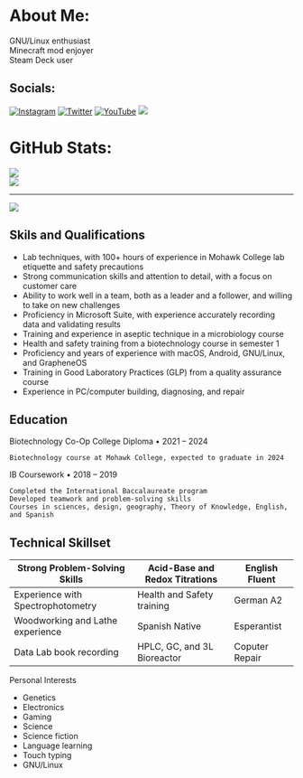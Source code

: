 # About Me:
GNU/Linux enthusiast<br>Minecraft mod enjoyer<br>Steam Deck user


## Socials:
  [![Instagram](https://img.shields.io/badge/Instagram-%23E4405F.svg?logo=Instagram&logoColor=white)](https://instagram.com/mateowoetam) [![Twitter](https://img.shields.io/badge/Twitter-%231DA1F2.svg?logo=Twitter&logoColor=white)](https://twitter.com/MateOrlaineta26) [![YouTube](https://img.shields.io/badge/YouTube-%23FF0000.svg?logo=YouTube&logoColor=white)](https://youtube.com/@mateowoetam)  <a href="https://techhub.social/@mateowoetam"><img src="https://img.shields.io/badge/Mastodon-black?logo=mastodon"/></a>

# GitHub Stats:
![](https://github-readme-stats.vercel.app/api?username=mateowoetam&theme=dark&hide_border=true&include_all_commits=true&count_private=false)<br/>
![](https://github-readme-stats.vercel.app/api/top-langs/?username=mateowoetam&theme=dark&hide_border=true&include_all_commits=true&count_private=false&layout=compact)

---
[![](https://visitcount.itsvg.in/api?id=mateowoetam&icon=2&color=12)](https://visitcount.itsvg.in)

## Skils and Qualifications
- Lab techniques, with 100+ hours of experience in Mohawk College lab etiquette and safety precautions
- Strong communication skills and attention to detail, with a focus on customer care
- Ability to work well in a team, both as a leader and a follower, and willing to take on new challenges
- Proficiency in Microsoft Suite, with experience accurately recording data and validating results
- Training and experience in aseptic technique in a microbiology course
 - Health and safety training from a biotechnology course in semester 1
 - Proficiency and years of experience with macOS, Android, GNU/Linux, and GrapheneOS
 - Training in Good Laboratory Practices (GLP) from a quality assurance course
- Experience in PC/computer building, diagnosing, and repair

## Education

Biotechnology Co-Op College Diploma • 2021 – 2024

	Biotechnology course at Mohawk College, expected to graduate in 2024

IB Coursework • 2018 – 2019

    Completed the International Baccalaureate program
    Developed teamwork and problem-solving skills
	Courses in sciences, design, geography, Theory of Knowledge, English, and Spanish

## Technical Skillset
| Strong Problem-Solving Skills     | Acid-Base and Redox Titrations | English Fluent |
|-----------------------------------|--------------------------------|----------------|
| Experience with Spectrophotometry | Health and Safety training     | German A2      |
| Woodworking and Lathe experience  | Spanish Native                 | Esperantist    |
| Data Lab book recording           | HPLC, GC, and 3L Bioreactor    | Coputer Repair |

Personal Interests

- Genetics
- Electronics
- Gaming
- Science
- Science fiction
- Language learning
- Touch typing
- GNU/Linux
